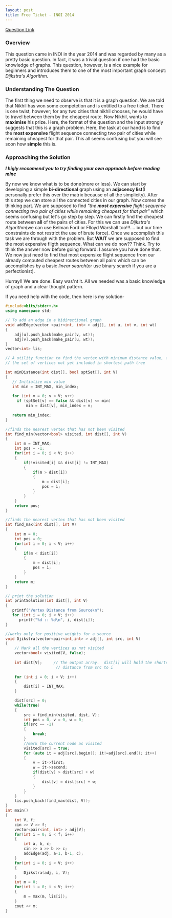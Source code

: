 ```yaml
---
layout: post
title: Free Ticket - INOI 2014
---
```


[Question Link](https://www.codechef.com/INOIPRAC/problems/INOI1402)

### Overview

This question came in INOI in the year 2014 and was regarded by many as a pretty basic question. In fact, it was a trivial question if one had the basic knowledge of graphs. This question, however, is a nice example for beginners and introduces them to one of the most important graph concept: *Dijkstra's Algorithm.*

### Understanding The Question

The first thing we need to observe is that it is a graph question. We are told that Nikhil has won some competetion and is entitled to a free ticket. There is one twist, however; for any two cities that nikhil chooses, he would have to travel between them by the cheapest route. Now Nikhil, wants to **maximise** his prize. Here, the format of the question and the input strongly suggests that this is a graph problem. Here, the task at our hand is to find the **most expensive** flight sequence connecting two pair of cities while remaining cheapest for that pair. This all seems confusing but you will see soon how **simple** this is.

### Approaching the Solution

_**I higly reccomend you to try finding your own approach before reading mine**_

By now we know what is to be done(more or less). We can start by developing a simple **bi-directional** graph using an **adjacency list**(I personally prefer this over the matrix because of all the simplicity). After this step we can store all the connected cities in our graph. Now comes the thinking part. We are supposed to find *"the **most expensive** flight sequence connecting two pair of cities while remaining cheapest for that pair"* which seems confusing but let's go step by step. We can firstly find the cheapest route between **all** of the pairs of cities. For this we can use *Dijkstra's Algorithm*(we can use Belman Ford or Flloyd Warshall too!!!.... but our time constraints do not restrict the use of brute force). Once we accomplish this task we are through with the problem. But **WAIT** we are supposed to find the most expensive fligth sequence. What can we do now?? Think. Try to think the answer now before going forward. I assume you have done that. We now just need to find that most expensixe flight sequence from our already computed cheapest routes between all pairs which can be accomplishes by a basic *linear search*(or use binary search if you are a perfectionist).

Hurray!! We are done. Easy was'nt it. All we needed was a basic knowledge of graph and a clear thought pattern.

If you need help with the code, then here is my solution-

```cpp
#include<bits/stdc++.h>
using namespace std;

// To add an edge in a bidirectional graph
void addEdge(vector <pair<int, int> > adj[], int u, int v, int wt)
{
	adj[u].push_back(make_pair(v, wt));
	adj[v].push_back(make_pair(u, wt));
}
vector<int> lis;

// A utility function to find the vertex with minimum distance value, from
// the set of vertices not yet included in shortest path tree

int minDistance(int dist[], bool sptSet[], int V)
{
   // Initialize min value
   int min = INT_MAX, min_index;
  
   for (int v = 0; v < V; v++)
     if (sptSet[v] == false && dist[v] <= min)
         min = dist[v], min_index = v;
  
   return min_index;
}

//finds the nearest vertex that has not been visited
int find_min(vector<bool> visited, int dist[], int V)
{
	int m = INT_MAX;
	int pos = -1;
	for(int i = 0; i < V; i++)
	{
		if(!visited[i] && dist[i] != INT_MAX)
		{
			if(m > dist[i])
			{
				m = dist[i];
				pos = i;
			}
		}
	}
	return pos;
}

//finds the nearest vertex that has not been visited
int find_max(int dist[], int V)
{
	int m = 0;
	int pos = 0;
	for(int i = 0; i < V; i++)
	{
		if(m < dist[i])
		{
			m = dist[i];
			pos = i;
		}
	}
	return m;
}

// print the solution
int printSolution(int dist[], int V)
{
   printf("Vertex Distance from Source\n");
   for (int i = 0; i < V; i++)
      printf("%d :: %d\n", i, dist[i]);
}

//works only for positive weights for a source
void Djikstra(vector<pair<int,int> > adj[], int src, int V)
{
    // Mark all the vertices as not visited
    vector<bool> visited(V, false);
 
 	int dist[V];     // The output array.  dist[i] will hold the shortest
                      // distance from src to i
                      
    for (int i = 0; i < V; i++)
    {
        dist[i] = INT_MAX;
    }

    dist[src] = 0;                  
    while(true)
    {
        src = find_min(visited, dist, V);
        int pos = 0, v = 0, w = 0;
        if(src == -1)
        {
        	break;
		}
		//mark the current node as visited
        visited[src] = true;
		for (auto it = adj[src].begin(); it!=adj[src].end(); it++)
		{
			v = it->first;
			w = it->second;
			if(dist[v] > dist[src] + w)
			{
				dist[v] = dist[src] + w;
			}
		}
    }
    lis.push_back(find_max(dist, V));
}
int main()
{
	int V, f;
	cin >> V >> f;
	vector<pair<int, int> > adj[V];
	for(int i = 0; i < f; i++)
	{
		int a, b, c;
		cin >> a >> b >> c;
		addEdge(adj, a-1, b-1, c);
	}
	for(int i = 0; i < V; i++)
	{
		Djikstra(adj, i, V);
	}
	int m = 0;
	for(int i = 0; i < V; i++)
	{
		m = max(m, lis[i]);
	}
	cout << m;
}
```
